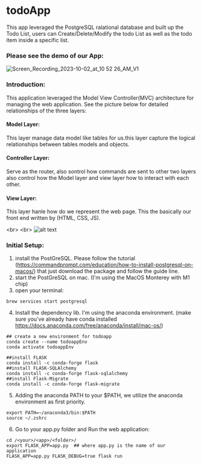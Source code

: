 # todoApp

This app leveraged the PostgreSQL ralational database and built up the Todo List, users can Create/Delete/Modify the todo List as well as the todo item inside a specific list.

### Please see the demo of our App:
![Screen_Recording_2023-10-02_at_10 52 26_AM_V1](https://github.com/cxiong1234/todoApp/assets/62785993/5f75e511-d2a0-47b5-b8fc-49ad3714af35)


### Introduction:
This application leveraged the Model View Controller(MVC) architecture for managing the web application. See the picture below for detailed relationships of the three layers:
#### Model Layer:
This layer manage data model like tables for us.this layer capture the logical relationships between tables models and objects.
#### Controller Layer:
Serve as the router, also sontrol how commands are sent to other two layers also control how the Model layer and view layer how to interact with each other.
#### View Layer:
This layer hanle how do we represent the web page. This the basically our front end written by (HTML, CSS, JS).


<br\>
<br\>
![alt text](https://github.com/cxiong1234/todoApp/assets/62785993/5197f054-f3e2-46dd-9c14-9928e46383b3)



### Initial Setup:
1. install the PostGreSQL. Please follow the tutorial (https://commandprompt.com/education/how-to-install-postgresql-on-macos/) that just download the package and follow the guide line.
2. start the PostGreSQL on mac. (I'm using the MacOS Monterey with M1 chip)
3. open your terminal:
```
brew services start postgresql
```
4. Install the dependency lib. I'm using the anaconda environment. (make sure you've already have conda installed https://docs.anaconda.com/free/anaconda/install/mac-os/)

```
## create a new environment for todoapp
conda create --name todoappEnv
conda activate todoappEnv
```
```
##install FLASK
conda install -c conda-forge flask
##install FLASK-SQLAlchemy
conda install -c conda-forge flask-sqlalchemy
##install Flask-Migrate
conda install -c conda-forge flask-migrate
```
5. Adding the anaconda PATH to your $PATH, we utilize the anaconda environment as first priority.
```
export PATH=~/anaconda3/bin:$PATH
source ~/.zshrc
```
6. Go to your app.py folder and Run the web application:
```
cd /<your>/<app>/<folder>/   
export FLASK_APP=app.py  ## where app.py is the name of our application
FLASK_APP=app.py FLASK_DEBUG=true flask run
```
